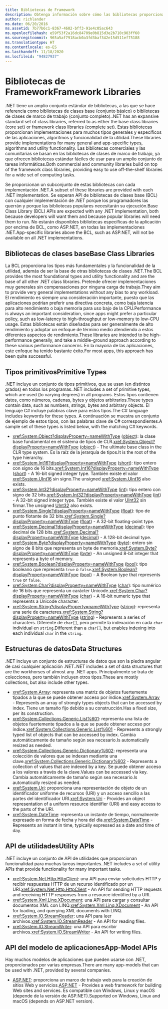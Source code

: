 ```yaml
---
title: Bibliotecas de Framework
description: Obtenga información sobre cómo las bibliotecas proporcionan implementaciones para muchos tipos generales y específicos de las aplicaciones, algoritmos y funcionalidad de la utilidad.
author: richlander
ms.date: 06/20/2016
ms.assetid: 7b77b6c1-8367-4602-bff3-91e4c05ac643
ms.openlocfilehash: e59f53f2a16dc84709e0b815d3e2b710c903ff60
ms.sourcegitcommit: 965a5af7918acb0a3fd3baf342e15d511ef75188
ms.translationtype: HT
ms.contentlocale: es-ES
ms.lasthandoff: 11/18/2020
ms.locfileid: "94827937"
---
```

# <a name="framework-libraries"></a><span data-ttu-id="c3581-103">Bibliotecas de Framework</span><span class="sxs-lookup"><span data-stu-id="c3581-103">Framework Libraries</span></span>

<span data-ttu-id="c3581-104">.NET tiene un amplio conjunto estándar de bibliotecas, a las que se hace referencia como bibliotecas de clases base (conjunto básico) o bibliotecas de clases de marco de trabajo (conjunto completo).</span><span class="sxs-lookup"><span data-stu-id="c3581-104">.NET has an expansive standard set of class libraries, referred to as either the base class libraries (core set) or framework class libraries (complete set).</span></span> <span data-ttu-id="c3581-105">Estas bibliotecas proporcionan implementaciones para muchos tipos generales y específicos de las aplicaciones, algoritmos y funcionalidad de la utilidad.</span><span class="sxs-lookup"><span data-stu-id="c3581-105">These libraries provide implementations for many general and app-specific types, algorithms and utility functionality.</span></span> <span data-ttu-id="c3581-106">Las bibliotecas comerciales y las comunitarias se basan en las bibliotecas de clases de marco de trabajo, ya que ofrecen bibliotecas estándar fáciles de usar para un amplio conjunto de tareas informáticas.</span><span class="sxs-lookup"><span data-stu-id="c3581-106">Both commercial and community libraries build on top of the framework class libraries, providing easy to use off-the-shelf libraries for a wide set of computing tasks.</span></span>

<span data-ttu-id="c3581-107">Se proporcionan un subconjunto de estas bibliotecas con cada implementación .NET.</span><span class="sxs-lookup"><span data-stu-id="c3581-107">A subset of these libraries are provided with each .NET implementation.</span></span> <span data-ttu-id="c3581-108">Se esperan API de bibliotecas de clases base (BCL) con cualquier implementación de .NET porque los programadores las querrán y porque las bibliotecas populares necesitarán su ejecución.</span><span class="sxs-lookup"><span data-stu-id="c3581-108">Base Class Library (BCL) APIs are expected with any .NET implementation, both because developers will want them and because popular libraries will need them to run.</span></span> <span data-ttu-id="c3581-109">No estarán disponibles bibliotecas específicas de la aplicación por encima de BCL, como ASP.NET, en todas las implementaciones .NET.</span><span class="sxs-lookup"><span data-stu-id="c3581-109">App-specific libraries above the BCL, such as ASP.NET, will not be available on all .NET implementations.</span></span>

## <a name="base-class-libraries"></a><span data-ttu-id="c3581-110">Bibliotecas de clases base</span><span class="sxs-lookup"><span data-stu-id="c3581-110">Base Class Libraries</span></span>

<span data-ttu-id="c3581-111">La BCL proporciona los tipos más fundamentales y la funcionalidad de la utilidad, además de ser la base de otras bibliotecas de clases .NET.</span><span class="sxs-lookup"><span data-stu-id="c3581-111">The BCL provides the most foundational types and utility functionality and are the base of all other .NET class libraries.</span></span> <span data-ttu-id="c3581-112">Pretende ofrecer implementaciones muy generales sin compensaciones por ninguna carga de trabajo.</span><span class="sxs-lookup"><span data-stu-id="c3581-112">They aim to provide very general implementations without any bias to any workload.</span></span> <span data-ttu-id="c3581-113">El rendimiento es siempre una consideración importante, puesto que las aplicaciones podrían preferir una directiva concreta, como baja latencia para alto rendimiento o baja memoria para uso bajo de la CPU.</span><span class="sxs-lookup"><span data-stu-id="c3581-113">Performance is always an important consideration, since apps might prefer a particular policy, such as low-latency to high-throughput or low-memory to low-CPU usage.</span></span> <span data-ttu-id="c3581-114">Estas bibliotecas están diseñadas para ser generalmente de alto rendimiento y adoptar un enfoque de término medio atendiendo a estos diferentes aspectos de rendimiento.</span><span class="sxs-lookup"><span data-stu-id="c3581-114">These libraries are intended to be high-performance generally, and take a middle-ground approach according to these various performance concerns.</span></span> <span data-ttu-id="c3581-115">En la mayoría de las aplicaciones, este enfoque ha tenido bastante éxito.</span><span class="sxs-lookup"><span data-stu-id="c3581-115">For most apps, this approach has been quite successful.</span></span>

## <a name="primitive-types"></a><span data-ttu-id="c3581-116">Tipos primitivos</span><span class="sxs-lookup"><span data-stu-id="c3581-116">Primitive Types</span></span>

<span data-ttu-id="c3581-117">.NET incluye un conjunto de tipos primitivos, que se usan (en distintos grados) en todos los programas.</span><span class="sxs-lookup"><span data-stu-id="c3581-117">.NET includes a set of primitive types, which are used (to varying degrees) in all programs.</span></span> <span data-ttu-id="c3581-118">Estos tipos contienen datos, como números, cadenas, bytes y objetos arbitrarios.</span><span class="sxs-lookup"><span data-stu-id="c3581-118">These types contain data, such as numbers, strings, bytes and arbitrary objects.</span></span> <span data-ttu-id="c3581-119">El lenguaje C# incluye palabras clave para estos tipos.</span><span class="sxs-lookup"><span data-stu-id="c3581-119">The C# language includes keywords for these types.</span></span> <span data-ttu-id="c3581-120">A continuación se muestra un conjunto de ejemplo de estos tipos, con las palabras clave de C# correspondientes.</span><span class="sxs-lookup"><span data-stu-id="c3581-120">A sample set of these types is listed below, with the matching C# keywords.</span></span>

* <span data-ttu-id="c3581-121"><xref:System.Object?displayProperty=nameWithType> ([object](../csharp/language-reference/builtin-types/reference-types.md#the-object-type)): la clase base fundamental en el sistema de tipos de CLR.</span><span class="sxs-lookup"><span data-stu-id="c3581-121"><xref:System.Object?displayProperty=nameWithType> ([object](../csharp/language-reference/builtin-types/reference-types.md#the-object-type)) - The ultimate base class in the CLR type system.</span></span> <span data-ttu-id="c3581-122">Es la raíz de la jerarquía de tipos.</span><span class="sxs-lookup"><span data-stu-id="c3581-122">It is the root of the type hierarchy.</span></span>
* <span data-ttu-id="c3581-123"><xref:System.Int16?displayProperty=nameWithType> ([short](../csharp/language-reference/builtin-types/integral-numeric-types.md)): tipo entero con signo de 16 bits.</span><span class="sxs-lookup"><span data-stu-id="c3581-123"><xref:System.Int16?displayProperty=nameWithType> ([short](../csharp/language-reference/builtin-types/integral-numeric-types.md)) - A 16-bit signed integer type.</span></span> <span data-ttu-id="c3581-124">También existe el valor <xref:System.UInt16> sin signo.</span><span class="sxs-lookup"><span data-stu-id="c3581-124">The unsigned <xref:System.UInt16> also exists.</span></span>
* <span data-ttu-id="c3581-125"><xref:System.Int32?displayProperty=nameWithType> ([int](../csharp/language-reference/builtin-types/integral-numeric-types.md)): tipo entero con signo de 32 bits.</span><span class="sxs-lookup"><span data-stu-id="c3581-125"><xref:System.Int32?displayProperty=nameWithType> ([int](../csharp/language-reference/builtin-types/integral-numeric-types.md)) - A 32-bit signed integer type.</span></span> <span data-ttu-id="c3581-126">También existe el valor [UInt32](../csharp/language-reference/builtin-types/integral-numeric-types.md) sin firmar.</span><span class="sxs-lookup"><span data-stu-id="c3581-126">The unsigned [UInt32](../csharp/language-reference/builtin-types/integral-numeric-types.md) also exists.</span></span>
* <span data-ttu-id="c3581-127"><xref:System.Single?displayProperty=nameWithType> ([float](../csharp/language-reference/builtin-types/floating-point-numeric-types.md)): tipo de punto flotante de 32 bits.</span><span class="sxs-lookup"><span data-stu-id="c3581-127"><xref:System.Single?displayProperty=nameWithType> ([float](../csharp/language-reference/builtin-types/floating-point-numeric-types.md)) - A 32-bit floating-point type.</span></span>
* <span data-ttu-id="c3581-128"><xref:System.Decimal?displayProperty=nameWithType> ([decimal](../csharp/language-reference/builtin-types/floating-point-numeric-types.md)): tipo decimal de 128 bits.</span><span class="sxs-lookup"><span data-stu-id="c3581-128"><xref:System.Decimal?displayProperty=nameWithType> ([decimal](../csharp/language-reference/builtin-types/floating-point-numeric-types.md)) - A 128-bit decimal type.</span></span>
* <span data-ttu-id="c3581-129"><xref:System.Byte?displayProperty=nameWithType> ([byte](../csharp/language-reference/builtin-types/integral-numeric-types.md)): entero sin signo de 8 bits que representa un byte de memoria.</span><span class="sxs-lookup"><span data-stu-id="c3581-129"><xref:System.Byte?displayProperty=nameWithType> ([byte](../csharp/language-reference/builtin-types/integral-numeric-types.md)) - An unsigned 8-bit integer that represents a byte of memory.</span></span>
* <span data-ttu-id="c3581-130"><xref:System.Boolean?displayProperty=nameWithType> ([bool](../csharp/language-reference/builtin-types/bool.md)): tipo booleano que representa `true` o `false`.</span><span class="sxs-lookup"><span data-stu-id="c3581-130"><xref:System.Boolean?displayProperty=nameWithType> ([bool](../csharp/language-reference/builtin-types/bool.md)) - A Boolean type that represents `true` or `false`.</span></span>
* <span data-ttu-id="c3581-131"><xref:System.Char?displayProperty=nameWithType> ([char](../csharp/language-reference/builtin-types/char.md)): tipo numérico de 16 bits que representa un carácter Unicode.</span><span class="sxs-lookup"><span data-stu-id="c3581-131"><xref:System.Char?displayProperty=nameWithType> ([char](../csharp/language-reference/builtin-types/char.md)) - A 16-bit numeric type that represents a Unicode character.</span></span>
* <span data-ttu-id="c3581-132"><xref:System.String?displayProperty=nameWithType> ([string](../csharp/language-reference/builtin-types/reference-types.md#the-string-type)): representa una serie de caracteres.</span><span class="sxs-lookup"><span data-stu-id="c3581-132"><xref:System.String?displayProperty=nameWithType> ([string](../csharp/language-reference/builtin-types/reference-types.md#the-string-type)) - Represents a series of characters.</span></span> <span data-ttu-id="c3581-133">Diferente de `char[]`, pero permite la indexación en cada `char` individual en `string`.</span><span class="sxs-lookup"><span data-stu-id="c3581-133">Different than a `char[]`, but enables indexing into each individual `char` in the `string`.</span></span>

## <a name="data-structures"></a><span data-ttu-id="c3581-134">Estructuras de datos</span><span class="sxs-lookup"><span data-stu-id="c3581-134">Data Structures</span></span>

<span data-ttu-id="c3581-135">.NET incluye un conjunto de estructuras de datos que son la piedra angular de casi cualquier aplicación .NET.</span><span class="sxs-lookup"><span data-stu-id="c3581-135">.NET includes a set of data structures that are the workhorses of almost any .NET apps.</span></span> <span data-ttu-id="c3581-136">Principalmente se trata de colecciones, pero también incluyen otros tipos.</span><span class="sxs-lookup"><span data-stu-id="c3581-136">These are mostly collections, but also include other types.</span></span>

* <span data-ttu-id="c3581-137"><xref:System.Array>: representa una matriz de objetos fuertemente tipados a la que se puede obtener acceso por índice.</span><span class="sxs-lookup"><span data-stu-id="c3581-137"><xref:System.Array> - Represents an array of strongly types objects that can be accessed by index.</span></span> <span data-ttu-id="c3581-138">Tiene un tamaño fijo debido a su construcción.</span><span class="sxs-lookup"><span data-stu-id="c3581-138">Has a fixed size, per its construction.</span></span>
* <span data-ttu-id="c3581-139"><xref:System.Collections.Generic.List%601>: representa una lista de objetos fuertemente tipados a la que se puede obtener acceso por índice.</span><span class="sxs-lookup"><span data-stu-id="c3581-139"><xref:System.Collections.Generic.List%601> - Represents a strongly typed list of objects that can be accessed by index.</span></span> <span data-ttu-id="c3581-140">Cambia automáticamente de tamaño según sea necesario.</span><span class="sxs-lookup"><span data-stu-id="c3581-140">Is automatically resized as needed.</span></span>
* <span data-ttu-id="c3581-141"><xref:System.Collections.Generic.Dictionary%602>: representa una colección de valores que se indexan mediante una clave.</span><span class="sxs-lookup"><span data-stu-id="c3581-141"><xref:System.Collections.Generic.Dictionary%602> - Represents a collection of values that are indexed by a key.</span></span> <span data-ttu-id="c3581-142">Se puede obtener acceso a los valores a través de la clave.</span><span class="sxs-lookup"><span data-stu-id="c3581-142">Values can be accessed via key.</span></span> <span data-ttu-id="c3581-143">Cambia automáticamente de tamaño según sea necesario.</span><span class="sxs-lookup"><span data-stu-id="c3581-143">Is automatically resized as needed.</span></span>
* <span data-ttu-id="c3581-144"><xref:System.Uri>: proporciona una representación de objeto de un identificador uniforme de recursos (URI) y un acceso sencillo a las partes del identificador URI.</span><span class="sxs-lookup"><span data-stu-id="c3581-144"><xref:System.Uri> - Provides an object representation of a uniform resource identifier (URI) and easy access to the parts of the URI.</span></span>
* <span data-ttu-id="c3581-145"><xref:System.DateTime>: representa un instante de tiempo, normalmente expresado en forma de fecha y hora del día.</span><span class="sxs-lookup"><span data-stu-id="c3581-145"><xref:System.DateTime> - Represents an instant in time, typically expressed as a date and time of day.</span></span>

## <a name="utility-apis"></a><span data-ttu-id="c3581-146">API de utilidades</span><span class="sxs-lookup"><span data-stu-id="c3581-146">Utility APIs</span></span>

<span data-ttu-id="c3581-147">.NET incluye un conjunto de API de utilidades que proporcionan funcionalidad para muchas tareas importantes.</span><span class="sxs-lookup"><span data-stu-id="c3581-147">.NET includes a set of utility APIs that provide functionality for many important tasks.</span></span>

* <span data-ttu-id="c3581-148"><xref:System.Net.Http.HttpClient>: una API para enviar solicitudes HTTP y recibir respuestas HTTP de un recurso identificado por un URI.</span><span class="sxs-lookup"><span data-stu-id="c3581-148"><xref:System.Net.Http.HttpClient> - An API for sending HTTP requests and receiving HTTP responses from a resource identified by a URI.</span></span>
* <span data-ttu-id="c3581-149"><xref:System.Xml.Linq.XDocument>: una API para cargar y consultar documentos XML con LINQ.</span><span class="sxs-lookup"><span data-stu-id="c3581-149"><xref:System.Xml.Linq.XDocument> - An API for loading, and querying XML documents with LINQ.</span></span>
* <span data-ttu-id="c3581-150"><xref:System.IO.StreamReader>: una API para leer archivos.</span><span class="sxs-lookup"><span data-stu-id="c3581-150"><xref:System.IO.StreamReader> - An API for reading files.</span></span>
* <span data-ttu-id="c3581-151"><xref:System.IO.StreamWriter>: una API para escribir archivos.</span><span class="sxs-lookup"><span data-stu-id="c3581-151"><xref:System.IO.StreamWriter> - An API for writing files.</span></span>

## <a name="app-model-apis"></a><span data-ttu-id="c3581-152">API del modelo de aplicaciones</span><span class="sxs-lookup"><span data-stu-id="c3581-152">App-Model APIs</span></span>

<span data-ttu-id="c3581-153">Hay muchos modelos de aplicaciones que pueden usarse con .NET, proporcionados por varias empresas.</span><span class="sxs-lookup"><span data-stu-id="c3581-153">There are many app-models that can be used with .NET, provided by several companies.</span></span>

* <span data-ttu-id="c3581-154">[ASP.NET](https://www.asp.net): proporciona un marco de trabajo web para la creación de sitios Web y servicios.</span><span class="sxs-lookup"><span data-stu-id="c3581-154">[ASP.NET](https://www.asp.net) - Provides a web framework for building Web sites and services.</span></span> <span data-ttu-id="c3581-155">Es compatible con Windows, Linux y macOS (depende de la versión de ASP.NET).</span><span class="sxs-lookup"><span data-stu-id="c3581-155">Supported on Windows, Linux and macOS (depends on ASP.NET version).</span></span>
